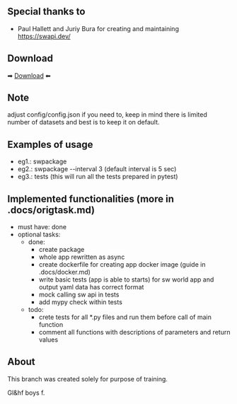 
## Special thanks to 
- Paul Hallett and Juriy Bura for creating and maintaining https://swapi.dev/ 

## Download

➡ [Download](https://github.com/fajkoson/swapi/archive/refs/heads/main.zip) ⬅

## Note
adjust config/config.json if you need to, keep in mind there is limited 
number of datasets and best is to keep it on default.

## Examples of usage
- eg1.: swpackage
- eg2.: swpackage --interval 3 (default interval is 5 sec)
- eg3.: tests (this will run all the tests prepared in pytest)


## Implemented functionalities (more in .docs/origtask.md)
- must have: done
- optional tasks:
    - done:
        - create package
        - whole app rewritten as async
        - create dockerfile for creating app docker image (guide in .docs/docker.md)
        - write basic tests (app is able to starts) for sw world app and output yaml data has correct format
        - mock calling sw api in tests
        - add mypy check within tests
    - todo:
        - crete tests for all *.py files and run them before call of main function
        - comment all functions with descriptions of parameters and return values

## About
This branch was created solely for purpose of training.

Gl&hf boys f.
